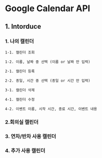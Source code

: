 # Google Calendar API

## 1. Intorduce

### 1. 나의 캘린더

    1-1. 캘린더 조회

    1-2. 이름, 날짜 중 선택 (이름 or 날짜 만 입력)

    2-1. 캘린더 등록

    2-2. 종일, 시간 중 선택 (종일 or 시간 만 입력)

    3-1. 캘린더 삭제

    4-1. 캘린더 수정

    4-2. 이벤트 이름, 시작 시간, 종료 시간, 이벤트 내용

### 2.회의실 캘린더

### 3. 연차/반차 사용 캘린더

### 4. 추가 사용 캘린더
